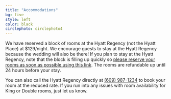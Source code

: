 ```yaml
---
title: "Accommodations"
bg: five
style: left
color: black
circlephoto: circlephoto4
---
```

We have reserved a block of rooms at the Hyatt Regency (not the Hyatt Place) at $129/night. We encourage guests to stay at the Hyatt Regency because the wedding will also be there! If you plan to stay at the Hyatt Regency, note that the block is filling up quickly so [please reserve your rooms as soon as possible using this link](https://aws.passkey.com/go/kaufmannathanson). The rooms are refundable up until 24 hours before your stay.

You can also call the Hyatt Regency directly at <a href="tel:609-987-1234">(609) 987-1234</a> to book your room at the reduced rate. If you run into any issues with room availability for King or Double rooms, just let us know.

